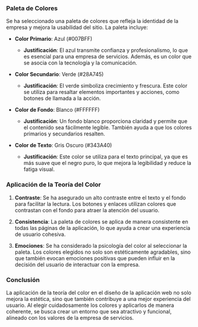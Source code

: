 ### Paleta de Colores

Se ha seleccionado una paleta de colores que refleja la identidad de la empresa y mejora la usabilidad del sitio. La paleta incluye:

- **Color Primario**: Azul (#007BFF)
  - **Justificación**: El azul transmite confianza y profesionalismo, lo que es esencial para una empresa de servicios. Además, es un color que se asocia con la tecnología y la comunicación.

- **Color Secundario**: Verde (#28A745)
  - **Justificación**: El verde simboliza crecimiento y frescura. Este color se utiliza para resaltar elementos importantes y acciones, como botones de llamada a la acción.

- **Color de Fondo**: Blanco (#FFFFFF)
  - **Justificación**: Un fondo blanco proporciona claridad y permite que el contenido sea fácilmente legible. También ayuda a que los colores primarios y secundarios resalten.

- **Color de Texto**: Gris Oscuro (#343A40)
  - **Justificación**: Este color se utiliza para el texto principal, ya que es más suave que el negro puro, lo que mejora la legibilidad y reduce la fatiga visual.

### Aplicación de la Teoría del Color

1. **Contraste**: Se ha asegurado un alto contraste entre el texto y el fondo para facilitar la lectura. Los botones y enlaces utilizan colores que contrastan con el fondo para atraer la atención del usuario.

2. **Consistencia**: La paleta de colores se aplica de manera consistente en todas las páginas de la aplicación, lo que ayuda a crear una experiencia de usuario cohesiva.

3. **Emociones**: Se ha considerado la psicología del color al seleccionar la paleta. Los colores elegidos no solo son estéticamente agradables, sino que también evocan emociones positivas que pueden influir en la decisión del usuario de interactuar con la empresa.

### Conclusión

La aplicación de la teoría del color en el diseño de la aplicación web no solo mejora la estética, sino que también contribuye a una mejor experiencia del usuario. Al elegir cuidadosamente los colores y aplicarlos de manera coherente, se busca crear un entorno que sea atractivo y funcional, alineado con los valores de la empresa de servicios.